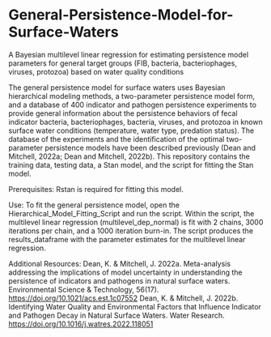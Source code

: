 # General-Persistence-Model-for-Surface-Waters
A Bayesian multilevel linear regression for estimating persistence model parameters for general target groups (FIB, bacteria, bacteriophages, viruses, protozoa) based on water quality conditions

The general persistence model for surface waters uses Bayesian hierarchical modeling methods, a two-parameter persistence model form, and a database of 400 indicator and pathogen persistence
experiments to provide general information about the persistence behaviors of fecal indicator bacteria, bacteriophages, bacteria, viruses, and protozoa in known surface water conditions (temperature,
water type, predation status). The database of the experiments and the identification of the optimal two-parameter persistence models have been described previously (Dean and Mitchell, 2022a; Dean 
and Mitchell, 2022b). This repository contains the training data, testing data, a Stan model, and the script for fitting the Stan model.

Prerequisites: 
Rstan is required for fitting this model. 

Use: 
To fit the general persistence model, open the Hierarchical_Model_Fitting_Script and run the script. Within the script, the multilevel linear regression (multilevel_dep_normal) is fit with 2 chains, 
3000 iterations per chain, and a 1000 iteration burn-in. The script produces the results_dataframe with the parameter estimates for the multilevel linear regression.


Additional Resources:
Dean, K. & Mitchell, J. 2022a. Meta-analysis addressing the implications of model uncertainty in understanding the persistence of indicators and pathogens in natural surface waters. Environmental Science & Technology, 56(17). https://doi.org/10.1021/acs.est.1c07552
Dean, K. & Mitchell, J. 2022b. Identifying Water Quality and Environmental Factors that Influence Indicator and Pathogen Decay in Natural Surface Waters. Water Research. https://doi.org/10.1016/j.watres.2022.118051
